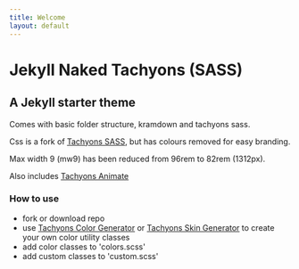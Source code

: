 ```yaml
---
title: Welcome
layout: default
---
```


# Jekyll Naked Tachyons (SASS)

## A Jekyll starter theme

Comes with basic folder structure, kramdown and tachyons sass.

Css is a fork of [Tachyons SASS](https://github.com/tachyons-css/tachyons-sass), but has colours removed for easy branding.

Max width 9 (mw9) has been reduced from 96rem to 82rem (1312px).

Also includes [Tachyons Animate](http://andrewnater.com/tachyons-animate/)

### How to use

- fork or download repo
- use [Tachyons Color Generator](https://colorgen.netlify.com/) or [Tachyons Skin Generator](https://tachyons-tldr.now.sh/#/tools) to create your own color utility classes
- add color classes to 'colors.scss'
- add custom classes to 'custom.scss'
